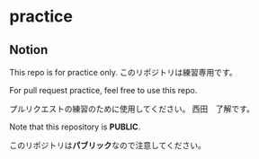 # practice
## Notion
This repo is for practice only.
このリポジトリは練習専用です。

For pull request practice, feel free to use this repo.

プルリクエストの練習のために使用してください。
西田　了解です。

Note that this repository is **PUBLIC**.

このリポジトリは**パブリック**なので注意してください。